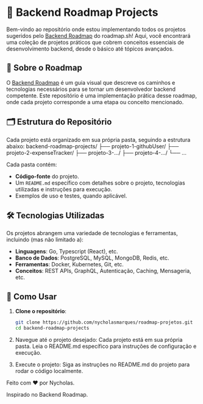 # 🚀 Backend Roadmap Projects

Bem-vindo ao repositório onde estou implementando todos os projetos sugeridos pelo [Backend Roadmap](https://roadmap.sh/backend) do roadmap.sh! Aqui, você encontrará uma coleção de projetos práticos que cobrem conceitos essenciais de desenvolvimento backend, desde o básico até tópicos avançados.

## 📌 Sobre o Roadmap

O [Backend Roadmap](https://roadmap.sh/backend) é um guia visual que descreve os caminhos e tecnologias necessários para se tornar um desenvolvedor backend competente. Este repositório é uma implementação prática desse roadmap, onde cada projeto corresponde a uma etapa ou conceito mencionado.

## 🗂 Estrutura do Repositório

Cada projeto está organizado em sua própria pasta, seguindo a estrutura abaixo:
backend-roadmap-projects/
├── projeto-1-githubUser/
├── projeto-2-expenseTracker/
├── projeto-3-.../
├── projeto-4-.../
└── ...

Cada pasta contém:
- **Código-fonte** do projeto.
- Um `README.md` específico com detalhes sobre o projeto, tecnologias utilizadas e instruções para execução.
- Exemplos de uso e testes, quando aplicável.

## 🛠 Tecnologias Utilizadas

Os projetos abrangem uma variedade de tecnologias e ferramentas, incluindo (mas não limitado a):

- **Linguagens**: Go, Typescript (React), etc.
- **Banco de Dados**: PostgreSQL, MySQL, MongoDB, Redis, etc.
- **Ferramentas**: Docker, Kubernetes, Git, etc.
- **Conceitos**: REST APIs, GraphQL, Autenticação, Caching, Mensageria, etc.

## 🚀 Como Usar

1. **Clone o repositório**:
   ```bash
   git clone https://github.com/nycholasmarques/roadmap-projetos.git
   cd backend-roadmap-projects

2. Navegue até o projeto desejado:
Cada projeto está em sua própria pasta. Leia o README.md específico para instruções de configuração e execução.

3. Execute o projeto:
Siga as instruções no README.md do projeto para rodar o código localmente.

Feito com ❤️ por Nycholas.

Inspirado no Backend Roadmap.
